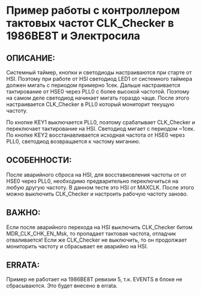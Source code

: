 # Пример работы с контроллером тактовых частот CLK_Checker в 1986ВЕ8Т и Электросила

##  ОПИСАНИЕ:
Системный таймер, кнопки и светодиоды настраиваются при старте от HSI. Поэтому при работе от HSI светодиод LED1 от системного таймера должен мигать с периодом примерно 1сек. Дальше настраивается тактирование от HSE0 через PLL0 с более высокой частотой. Поэтому на самом деле светодиод начинает мигать гораздо чаще. После этого настраивается CLK_Checker в PLL0 который мониторит текущую частоту.

По кнопке KEY1 выключается PLL0, поэтому срабатывает CLK_Checker и переключает тактирование на HSI. Светодиод мигает с периодом ~1сек.
По кнопке KEY2 восстанавливается исходная частота от HSE0 через PLL0, светодиод возвращается к частому миганию.

## ОСОБЕННОСТИ:
После аварийного сброса на HSI, для восставновления частоты от от HSE0 через PLL0, необходимо предварительно переключиться на любую другую частоту. В данном тесте это HSI от MAXCLK. После этого можно выключить CLK_Checker и настроить рабочую частоту заново.

## ВАЖНО:
Если после аварийного перехода на HSI выключить CLK_Checker битом MDR_CLK_CHK_EN_Msk, то пропадает тактовая частота, отладчик отваливается! Если же CLK_Checker не выключить, то он продолжает мониторить частоту и сбрасывает ее аварийно на HSI.

## ERRATA:
Пример не работает на 1986ВЕ8Т ревизии 5, т.к. EVENTS в блоке не сбрасываются. Это будет внесено в errata.